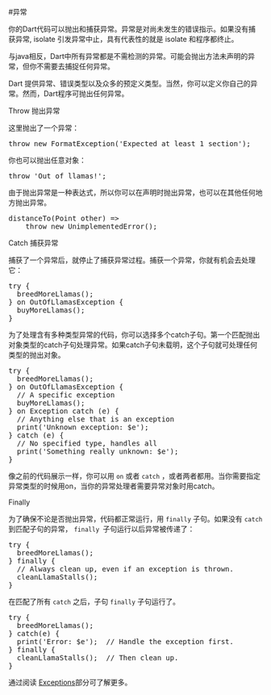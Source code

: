 #异常

你的Dart代码可以抛出和捕获异常。异常是对尚未发生的错误指示。如果没有捕获异常, isolate 引发异常中止，具有代表性的就是 isolate 和程序都终止。

与java相反，Dart中所有异常都是不需检测的异常。可能会抛出方法未声明的异常，但你不需要去捕捉任何异常。

Dart 提供异常、错误类型以及众多的预定义类型。当然，你可以定义你自己的异常。然而，Dart程序可抛出任何异常。

Throw 抛出异常

这里抛出了一个异常：

<pre>
throw new FormatException('Expected at least 1 section');
</pre>
你也可以抛出任意对象：

<pre>
throw 'Out of llamas!';
</pre>
由于抛出异常是一种表达式，所以你可以在声明时抛出异常，也可以在其他任何地方抛出异常。

<pre>
distanceTo(Point other) =>
    throw new UnimplementedError();
</pre>
Catch 捕获异常

捕获了一个异常后，就停止了捕获异常过程。捕获一个异常，你就有机会去处理它：

<pre>
try {
  breedMoreLlamas();
} on OutOfLlamasException {
  buyMoreLlamas();
}
</pre>

为了处理含有多种类型异常的代码，你可以选择多个catch子句。第一个匹配抛出对象类型的catch子句处理异常。如果catch子句未载明，这个子句就可处理任何类型的抛出对象。

<pre>
try {
  breedMoreLlamas();
} on OutOfLlamasException {
  // A specific exception
  buyMoreLlamas();
} on Exception catch (e) {
  // Anything else that is an exception
  print('Unknown exception: $e');
} catch (e) {
  // No specified type, handles all
  print('Something really unknown: $e');
}
</pre>
像之前的代码展示一样，你可以用 `on` 或者 `catch` ，或者两者都用。当你需要指定异常类型的时候用on，当你的异常处理者需要异常对象时用catch。


Finally

为了确保不论是否抛出异常，代码都正常运行，用  `finally` 子句。如果没有 `catch` 到匹配子句的异常， `finally `子句运行以后异常被传递了：


<pre>
try {
  breedMoreLlamas();
} finally {
  // Always clean up, even if an exception is thrown.
  cleanLlamaStalls();
}
</pre>

在匹配了所有 `catch` 之后，子句 `finally` 子句运行了。

<pre>
try {
  breedMoreLlamas();
} catch(e) {
  print('Error: $e');  // Handle the exception first.
} finally {
  cleanLlamaStalls();  // Then clean up.
}
</pre>
通过阅读 [Exceptions](https://www.dartlang.org/docs/dart-up-and-running/ch03.html#exceptions)部分可了解更多。




